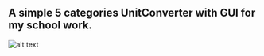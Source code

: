 ## A simple 5 categories UnitConverter with GUI for my school work.
![alt text](https://cdn.discordapp.com/attachments/876454194830262282/1274410956730138644/Screenshot_2024-08-17_235019.png?ex=66c22731&is=66c0d5b1&hm=995ae35d6ce68fc40cc0b493df3ff5afb8bd2abc4e076371cbbe44b809f5cf67&)
